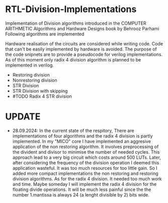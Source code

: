 
# RTL-Division-Implementations
Implementation of Division algorithms introduced in the COMPUTER  ARITHMETIC  Algorithms and Hardware Designs book by Behrooz Parhami
Following algorithms are implemented

Hardware realisation of the circuits are considered while writing code. Code that can't be easily implemented by hardware is avoided.
The purpose of the code snipnets are to provide a pseudocode for verilog implementations. As of this moment only radix 4 division algorithm is planned to be implemented in verilog.

 - Restoring division 
 - Nonrestoring division
 - STR Division
 - STR Division with skipping
 - #TODO Radix 4 STR division

# UPDATE
 - 28.09.2024: In the current state of the respitory, There are implementations of four algorithms and the radix 4 division is partly implemented. In my "MICO" core I have implemented an aggresive application of the non restoring algorithm. It involves preprocessing of the divident and divisor to minimise the number of needed cycles. This approach lead to a very big circuit which costs around 500 LUTs. Later, after considering the frequency of the division operation I deemed this application wasteful. It was too much resources for too little gain. So I added more compact implementations the non restoring and restoring division algorithms. As for the radix 4 division. It needed too much work and time. Maybe someday I will implement the radix 4 division for the floating divide operations. It will be much less painful since the the number 1.mantissa is always 24 (a lenght divisible by 2) bits wide.